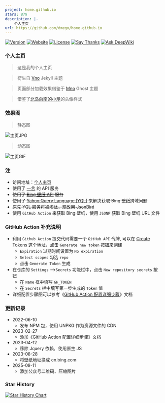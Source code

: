 ```yaml
---
project: home.github.io
stars: 879
description: |-
    个人主页
url: https://github.com/dmego/home.github.io
---
```


[![Version](https://img.shields.io/github/package-json/v/dmego/home.github.io)](https://www.npmjs.com/package/dmego-home-page)
[![Website](https://img.shields.io/website-up-down-green-red/http/i.dmego.cn.svg)](http://i.dmego.cn/)
[![License](https://img.shields.io/github/license/dmego/home.github.io.svg)](/LICENSE)
[![Say Thanks](https://img.shields.io/badge/Say-Thanks!-1EAEDB.svg)](https://saythanks.io/to/dmego)
[![Ask DeepWiki](https://deepwiki.com/badge.svg)](https://deepwiki.com/dmego/home.github.io)

### 个人主页

>这是我的个人主页

>衍生自 [Vno](https://github.com/onevcat/vno-jekyll) Jekyll 主题

>页面部分加载效果借鉴于 [Mno](https://github.com/mcc108/mno) Ghost 主题

>借鉴了[北岛向南的小屋](https://javef.github.io/)的头像样式

### 效果图

>静态图

![主页JPG](https://unpkg.com/dmego-home-page@latest/assets/img/home.jpg)

>动态图

![主页GIF](https://unpkg.com/dmego-home-page@latest/assets/img/home.gif)

### 注

- 访问地址：[个人主页](http://i.dmego.cn/)
- 使用了 [一言](http://hitokoto.cn/) 的 API 服务
- ~~使用了 [Bing 壁纸 API](https://github.com/xCss/bing/) 服务~~
- ~~使用了 [Yahoo Query Language (YQL)](https://developer.yahoo.com/yql/) 来解决获取 Bing 壁纸跨域问题~~
- ~~原先 YQL 服务将被淘汰，现改用 [JsonBird](https://bird.ioliu.cn/)~~
- 使用 `GitHub Action` 来获取 Bing 壁纸，使用 `JSONP` 获取 Bing 壁纸 URL 文件

### GitHub Action 补充说明

- 利用 `Github Action` 提交代码需要一个 `GitHub API` 令牌, 可以在 [Create Tokens](https://github.com/settings/tokens) 这个地址，点击 `Generate new token` 按钮来创建
  - `Expiration` 过期时间设置为 `No expiration`
  - `Select scopes` 勾选 `repo`
  - 点击 `Generate Token` 生成
- 在仓库的 `Settings` ——>`Secrets` 功能栏中，点击 `New repository secrets` 按钮
  -  在 `Name` 框中填写 `GH_TOKEN`
  - 在 `Secrets` 栏中填写第一步生成的 `Token` 值
- 详细配置步骤图可以参考《[GitHub Action 配置详细步骤](./ActionNotes.md)》文档

### 更新记录
- 2022-06-10
  - 发布 NPM 包，使用 UNPKG 作为资源文件的 CDN 
- 2023-02-27
  - 添加《GitHub Action 配置详细步骤》文档
- 2023-04-12
  - 移除 Jquery 依赖，使用原生 JS
- 2023-08-28
  - 将壁纸地址换成 cn.bing.com
- 2025-09-11
  - 添加公众号二维码、压缩图片

### Star History

[![Star History Chart](https://api.star-history.com/svg?repos=dmego/home.github.io&type=Date)](https://star-history.com/#dmego/home.github.io&Date)


